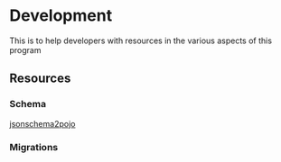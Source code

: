 # Development

This is to help developers with resources in the various aspects of this program


## Resources

### Schema
[jsonschema2pojo](http://www.jsonschema2pojo.org/)


### Migrations
